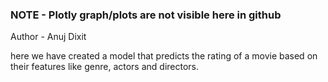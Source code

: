 ### NOTE - Plotly graph/plots are not visible here in github

Author - Anuj Dixit

here we have created a model that predicts the rating of a movie based on their features like genre, actors and directors.
